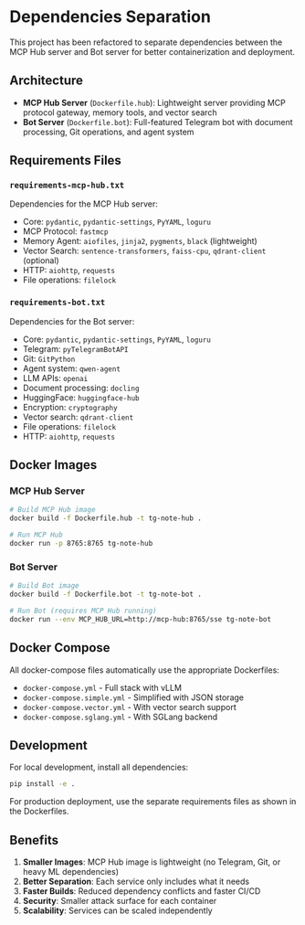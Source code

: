 # Dependencies Separation

This project has been refactored to separate dependencies between the MCP Hub server and Bot server for better containerization and deployment.

## Architecture

- **MCP Hub Server** (`Dockerfile.hub`): Lightweight server providing MCP protocol gateway, memory tools, and vector search
- **Bot Server** (`Dockerfile.bot`): Full-featured Telegram bot with document processing, Git operations, and agent system

## Requirements Files

### `requirements-mcp-hub.txt`
Dependencies for the MCP Hub server:
- Core: `pydantic`, `pydantic-settings`, `PyYAML`, `loguru`
- MCP Protocol: `fastmcp`
- Memory Agent: `aiofiles`, `jinja2`, `pygments`, `black` (lightweight)
- Vector Search: `sentence-transformers`, `faiss-cpu`, `qdrant-client` (optional)
- HTTP: `aiohttp`, `requests`
- File operations: `filelock`

### `requirements-bot.txt`
Dependencies for the Bot server:
- Core: `pydantic`, `pydantic-settings`, `PyYAML`, `loguru`
- Telegram: `pyTelegramBotAPI`
- Git: `GitPython`
- Agent system: `qwen-agent`
- LLM APIs: `openai`
- Document processing: `docling`
- HuggingFace: `huggingface-hub`
- Encryption: `cryptography`
- Vector search: `qdrant-client`
- File operations: `filelock`
- HTTP: `aiohttp`, `requests`

## Docker Images

### MCP Hub Server
```bash
# Build MCP Hub image
docker build -f Dockerfile.hub -t tg-note-hub .

# Run MCP Hub
docker run -p 8765:8765 tg-note-hub
```

### Bot Server
```bash
# Build Bot image
docker build -f Dockerfile.bot -t tg-note-bot .

# Run Bot (requires MCP Hub running)
docker run --env MCP_HUB_URL=http://mcp-hub:8765/sse tg-note-bot
```

## Docker Compose

All docker-compose files automatically use the appropriate Dockerfiles:
- `docker-compose.yml` - Full stack with vLLM
- `docker-compose.simple.yml` - Simplified with JSON storage
- `docker-compose.vector.yml` - With vector search support
- `docker-compose.sglang.yml` - With SGLang backend

## Development

For local development, install all dependencies:
```bash
pip install -e .
```

For production deployment, use the separate requirements files as shown in the Dockerfiles.

## Benefits

1. **Smaller Images**: MCP Hub image is lightweight (no Telegram, Git, or heavy ML dependencies)
2. **Better Separation**: Each service only includes what it needs
3. **Faster Builds**: Reduced dependency conflicts and faster CI/CD
4. **Security**: Smaller attack surface for each container
5. **Scalability**: Services can be scaled independently